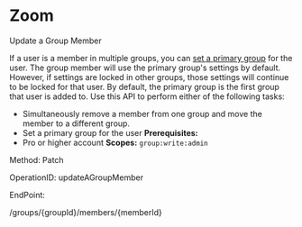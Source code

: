 #     Zoom


Update a Group Member

If a user is a member in multiple groups, you can [set a primary group](https://support.zoom.us/hc/en-us/articles/204519819-Group-Management-#h_d07c7dcd-4fd8-485a-b5fe-a322e8d21c09) for the user. The group member will use the primary group's settings by default. However, if settings are locked in other groups, those settings will continue to be locked for that user. By default, the primary group is the first group that user is added to.
Use this API to perform either of the following tasks:
* Simultaneously remove a member from one group and move the member to a different group.
* Set a primary group for the user
**Prerequisites:** 
* Pro or higher account **Scopes:** `group:write:admin`


Method: Patch

OperationID: updateAGroupMember

EndPoint:

/groups/{groupId}/members/{memberId}
